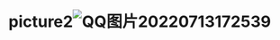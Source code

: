 # picture2![QQ图片20220713172539](https://user-images.githubusercontent.com/109054052/179440695-529a8858-82f7-40b7-8c63-1ebb4db2640a.jpg)
